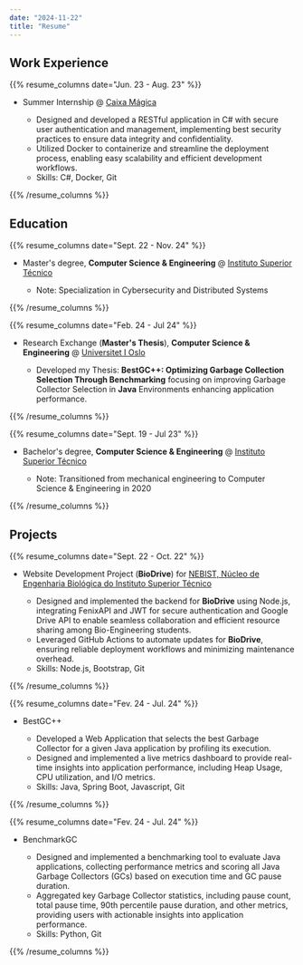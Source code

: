 ```yaml
---
date: "2024-11-22"
title: "Resume"
---
```


## Work Experience

{{% resume_columns date="Jun. 23 - Aug. 23" %}}

-   Summer Internship @ <u>Caixa Mágica</u>

    -   Designed and developed a RESTful application in C# with secure user authentication and management, implementing best security practices to ensure data integrity and confidentiality.
    -   Utilized Docker to containerize and streamline the deployment process, enabling easy scalability and efficient development workflows.
    -   Skills: C#, Docker, Git

{{% /resume_columns %}}

## Education

{{% resume_columns date="Sept. 22 - Nov. 24" %}}

-   Master's degree, **Computer Science & Engineering** @ <u>Instituto Superior Técnico</u>

    -   Note: Specialization in Cybersecurity and Distributed Systems

{{% /resume_columns %}}

{{% resume_columns date="Feb. 24 - Jul 24" %}}

-   Research Exchange (**Master's Thesis**), **Computer Science & Engineering** @ <u>Universitet I Oslo</u>

    -   Developed my Thesis: **BestGC++: Optimizing Garbage Collection Selection Through Benchmarking** focusing on improving
        Garbage Collector Selection in **Java** Environments enhancing application performance.

{{% /resume_columns %}}

{{% resume_columns date="Sept. 19 - Jul 23" %}}

-   Bachelor's degree, **Computer Science & Engineering** @ <u>Instituto Superior Técnico</u>

    -   Note: Transitioned from mechanical engineering to Computer Science & Engineering in 2020

{{% /resume_columns %}}

## Projects

{{% resume_columns date="Sept. 22 - Oct. 22" %}}

-   Website Development Project (**BioDrive**) for <u>NEBIST, Núcleo de Engenharia Biológica do Instituto Superior Técnico</u>

    -   Designed and implemented the backend for **BioDrive** using Node.js, integrating FenixAPI and JWT for secure authentication and Google Drive API to enable seamless
        collaboration and efficient resource sharing among Bio-Engineering students.
    -   Leveraged GitHub Actions to automate updates for **BioDrive**, ensuring reliable deployment workflows and minimizing maintenance overhead.
    -   Skills: Node.js, Bootstrap, Git

{{% /resume_columns %}}

{{% resume_columns date="Fev. 24 - Jul. 24" %}}

-   BestGC++

    -   Developed a Web Application that selects the best Garbage Collector for a given Java application by profiling its execution.
    -   Designed and implemented a live metrics dashboard to provide real-time insights into application performance, including Heap Usage, CPU utilization, and I/O metrics.
    -   Skills: Java, Spring Boot, Javascript, Git

{{% /resume_columns %}}

{{% resume_columns date="Fev. 24 - Jul. 24" %}}

-   BenchmarkGC

    -   Designed and implemented a benchmarking tool to evaluate Java applications, collecting performance metrics and scoring all Java Garbage Collectors (GCs) based on execution time and GC pause duration.
    -   Aggregated key Garbage Collector statistics, including pause count, total pause time, 90th percentile pause duration, and other metrics, providing users with actionable insights into application performance.
    -   Skills: Python, Git

{{% /resume_columns %}}
